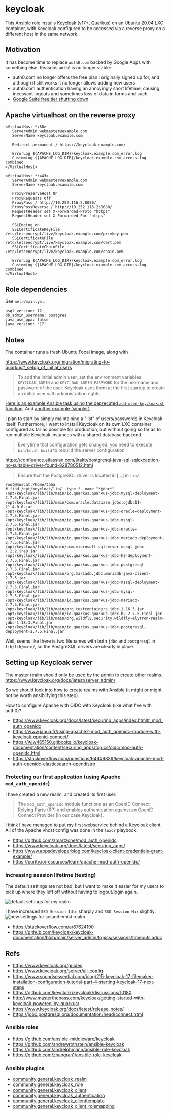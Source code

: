 # keycloak

This Ansible role installs [Keycloak](https://github.com/keycloak/keycloak)
(v17+, Quarkus) on an Ubuntu 20.04 LXC container,
with Keycloak configured to be accessed via a reverse proxy
on a different host in the same network.


## Motivation

It has become time to replace `auth0.com` backed by Google Apps with
something else. Reasons `auth0` is no longer viable:

+ auth0.com no longer offers the free plan I originally signed up for, and 
  although it still works it no longer allows adding new users
+ auth0.com authentication having an annoyingly short lifetime, causing
  incessant logouts and sometimes loss of data in forms and such
+ [Google Suite free tier shutting down](https://arstechnica.com/gadgets/2022/01/google-tells-free-g-suite-users-pay-up-or-lose-your-account/)


## Apache virtualhost on the reverse proxy

```
<VirtualHost *:80>
   ServerAdmin webmaster@example.com
   ServerName keycloak.example.com

   Redirect permanent / https://keycloak.example.com/

   ErrorLog ${APACHE_LOG_DIR}/keycloak.example.com_error.log
   CustomLog ${APACHE_LOG_DIR}/keycloak.example.com_access.log combined
</VirtualHost>

<VirtualHost *:443>
   ServerAdmin webmaster@example.com
   ServerName keycloak.example.com

   ProxyPreserveHost On
   ProxyRequests Off
   ProxyPass / http://10.252.116.2:8080/
   ProxyPassReverse / http://10.252.116.2:8080/
   RequestHeader set X-Forwarded-Proto "https"
   RequestHeader set X-Forwarded-For "https"

   SSLEngine on
   SSLCertificateKeyFile   /etc/letsencrypt/live/keycloak.example.com/privkey.pem
   SSLCertificateFile      /etc/letsencrypt/live/keycloak.example.com/cert.pem
   SSLCertificateChainFile /etc/letsencrypt/live/keycloak.example.com/chain.pem
	
   ErrorLog ${APACHE_LOG_DIR}/keycloak.example.com_error.log
   CustomLog ${APACHE_LOG_DIR}/keycloak.example.com_access.log combined
</VirtualHost>
```

## Role dependencies

See `meta/main.yml`.

```
psql_version: 12
db_admin_username: postgres
java_use_ppa: false
java_version: '17'
```


## Notes

The container runs a fresh Ubuntu Focal image, along with 

https://www.keycloak.org/migration/migrating-to-quarkus#_setup_of_initial_users
> To add the initial admin user, set the environment variables `KEYCLOAK_ADMIN` 
> and `KEYCLOAK_ADMIN_PASSWORD` for the username and password of the user. 
> Keycloak uses them at the first startup to create an initial user with 
> administration rights.

[Here is an example Ansible task using the deprecated `add-user-keycloak.sh`
function](https://github.com/ansible-middleware/keycloak/blob/e773e12e246fc97b3bab61fb15f713e1350b847d/roles/keycloak/tasks/main.yml). And [another example (simpler)](https://github.com/andrelohmann/ansible-role-keycloak/blob/e559ff0bd790e8cd61a0910146611c44f9ac7dfc/tasks/admin.yml).


I plan to start by simply maintaining a "list" of users/passwords in Keycloak
itself. Furthermore, I want to install Keycloak on its own LXC container
configured as far as possible for production, but without going so far as to
run multiple Keycloak instances with a shared database backend.

> Everytime that configuration gets changed, you need to execute 
> `bin/kc.sh build` to rebuild the server configuration


https://confluence.atlassian.com/jirakb/postgresql-java-sql-sqlexception-no-suitable-driver-found-828780512.html
> Ensure that the PostgreSQL driver is located in [...] in `lib/`:

```
root@muscat:/home/taha
# find /opt/keycloak/lib/ -type f -name "*jdbc*"
/opt/keycloak/lib/lib/main/io.quarkus.quarkus-jdbc-mysql-deployment-2.7.5.Final.jar
/opt/keycloak/lib/lib/main/com.oracle.database.jdbc.ojdbc11-21.4.0.0.jar
/opt/keycloak/lib/lib/main/io.quarkus.quarkus-jdbc-oracle-deployment-2.7.5.Final.jar
/opt/keycloak/lib/lib/main/io.quarkus.quarkus-jdbc-mssql-2.7.5.Final.jar
/opt/keycloak/lib/lib/main/io.quarkus.quarkus-jdbc-oracle-2.7.5.Final.jar
/opt/keycloak/lib/lib/main/io.quarkus.quarkus-jdbc-mariadb-deployment-2.7.5.Final.jar
/opt/keycloak/lib/lib/main/com.microsoft.sqlserver.mssql-jdbc-7.2.2.jre8.jar
/opt/keycloak/lib/lib/main/io.quarkus.quarkus-jdbc-h2-deployment-2.7.5.Final.jar
/opt/keycloak/lib/lib/main/io.quarkus.quarkus-jdbc-postgresql-2.7.5.Final.jar
/opt/keycloak/lib/lib/main/org.mariadb.jdbc.mariadb-java-client-2.7.5.jar
/opt/keycloak/lib/lib/main/io.quarkus.quarkus-jdbc-mssql-deployment-2.7.5.Final.jar
/opt/keycloak/lib/lib/main/io.quarkus.quarkus-jdbc-mysql-2.7.5.Final.jar
/opt/keycloak/lib/lib/main/io.quarkus.quarkus-jdbc-mariadb-2.7.5.Final.jar
/opt/keycloak/lib/lib/main/org.testcontainers.jdbc-1.16.3.jar
/opt/keycloak/lib/lib/main/io.quarkus.quarkus-jdbc-h2-2.7.5.Final.jar
/opt/keycloak/lib/lib/main/org.wildfly.security.wildfly-elytron-realm-jdbc-1.18.3.Final.jar
/opt/keycloak/lib/lib/main/io.quarkus.quarkus-jdbc-postgresql-deployment-2.7.5.Final.jar
```
Well, seems like there is two filenames with both `jdbc` and `postgresql` in `lib/lib/main/`,
so the PostgreSQL drivers are clearly in place.


## Setting up Keycloak server

The master realm should only be used by the admin to create other realms.
https://www.keycloak.org/docs/latest/server_admin/

So we should look into how to create realms with Ansible (it might or might not
be worth ansiblifying this step).

How to configure Apache with OIDC with Keycloak (like what I've with auth0)?

+ https://www.keycloak.org/docs/latest/securing_apps/index.html#_mod_auth_openidc
+ https://www.janua.fr/using-apache2-mod_auth_openidc-module-with-keycloak-openid-connect/
+ https://wjw465150.gitbooks.io/keycloak-documentation/content/securing_apps/topics/oidc/mod-auth-openidc.html
+ https://stackoverflow.com/questions/64949839/keycloak-apache-mod-auth-openidc-elasticsearch-opendistro


### Protecting our first application (using Apache `mod_auth_openidc`)

I have created a new realm, and created its first user.

> The `mod_auth_openidc` module functions as an OpenID Connect Relying Party (RP)
> and enables authentication against an OpenID Connect Provider
> [in our case Keycloak].

I think I have managed to put my first webservice behind a Keycloak client.
All of the Apache vhost config was done in the `luxor` playbook.

+ https://github.com/zmartzone/mod_auth_openidc
+ https://www.keycloak.org/docs/latest/securing_apps/
+ https://www.appsdeveloperblog.com/keycloak-client-credentials-grant-example/
+ https://curity.io/resources/learn/apache-mod-auth-openidc/


### Increasing session lifetime (testing)

The default settings are not bad, but I want to make it easier for my users
to pick up where they left off without having to logout/login again.

![default settings for my realm](files/realm-settings-tokens_default.jpg)

I have increased `SSO Session Idle` sharply and `SSO Session Max` slightly:
![new settings for solarchemist realm](files/realm-settings-tokens_longer.jpg)

+ https://stackoverflow.com/a/67624190
+ https://github.com/keycloak/keycloak-documentation/blob/main/server_admin/topics/sessions/timeouts.adoc



## Refs

+ https://www.keycloak.org/guides
+ https://www.keycloak.org/server/all-config
+ https://www.soundsessential.com/blog/215-keycloak-17-filemaker-installation-configuration-tutorial-part-4-starting-keycloak-17-next-steps
+ https://github.com/keycloak/keycloak/discussions/10180
+ http://www.mastertheboss.com/keycloak/getting-started-with-keycloak-powered-by-quarkus/
+ https://www.keycloak.org/docs/latest/release_notes/
+ https://jdbc.postgresql.org/documentation/head/connect.html


### Ansible roles
+ https://github.com/ansible-middleware/keycloak
+ https://github.com/andrewrothstein/ansible-keycloak
+ https://github.com/andrelohmann/ansible-role-keycloak
+ https://github.com/zhangran1/ansible-role-keycloak


### Ansible plugins
+ [community.general.keycloak_realm](https://docs.ansible.com/ansible/latest/collections/community/general/keycloak_realm_module.html)
+ [community.general.keycloak_role](https://docs.ansible.com/ansible/latest/collections/community/general/keycloak_role_module.html)
+ [community.general.keycloak_client](https://docs.ansible.com/ansible/latest/collections/community/general/keycloak_client_module.html)
+ [community.general.keycloak_authentication](https://docs.ansible.com/ansible/latest/collections/community/general/keycloak_authentication_module.html)
+ [community.general.keycloak_clienttemplate](https://docs.ansible.com/ansible/latest/collections/community/general/keycloak_clienttemplate_module.html)
+ [community.general.keycloak_client_rolemapping](https://docs.ansible.com/ansible/latest/collections/community/general/keycloak_client_rolemapping_module.html)
